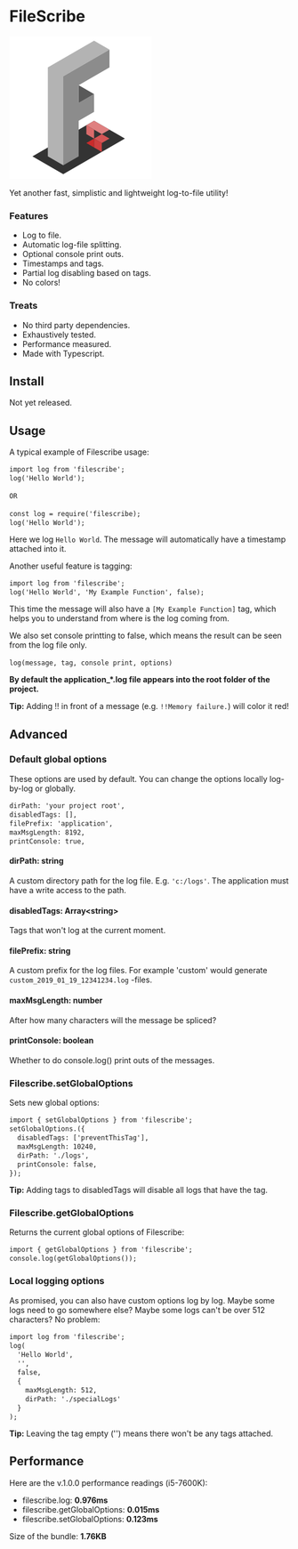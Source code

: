 # FileScribe

![alt text](https://github.com/ahoys/filescribe/blob/master/assets/filescribe.png "Filescribe")

Yet another fast, simplistic and lightweight log-to-file utility!

### Features
- Log to file.
- Automatic log-file splitting.
- Optional console print outs.
- Timestamps and tags.
- Partial log disabling based on tags.
- No colors!

### Treats
- No third party dependencies.
- Exhaustively tested.
- Performance measured.
- Made with Typescript.

## Install

Not yet released.

## Usage
A typical example of Filescribe usage:
```
import log from 'filescribe';
log('Hello World');

OR

const log = require('filescribe);
log('Hello World');
```
Here we log `Hello World`. The message will automatically have a timestamp attached into it.

Another useful feature is tagging:
```
import log from 'filescribe';
log('Hello World', 'My Example Function', false);
```
This time the message will also have a `[My Example Function]` tag, which helps you to understand from where is the log coming from.

We also set console printting to false, which means the result can be seen from the log file only.

`log(message, tag, console print, options)`

**By default the application_*.log file appears into the root folder of the project.**

**Tip:** Adding !! in front of a message (e.g. `!!Memory failure.`) will color it red!

## Advanced

### Default global options
These options are used by default. You can change the options locally log-by-log or globally.
```
dirPath: 'your project root',
disabledTags: [],
filePrefix: 'application',
maxMsgLength: 8192,
printConsole: true,
```

#### dirPath: string
A custom directory path for the log file. E.g. `'c:/logs'`. The application must have a write access to the path.

#### disabledTags: Array\<string\>
Tags that won't log at the current moment.

#### filePrefix: string
A custom prefix for the log files. For example 'custom' would generate `custom_2019_01_19_12341234.log` -files.

#### maxMsgLength: number
After how many characters will the message be spliced?

#### printConsole: boolean
Whether to do console.log() print outs of the messages.

### Filescribe.setGlobalOptions
Sets new global options:
```
import { setGlobalOptions } from 'filescribe';
setGlobalOptions.({
  disabledTags: ['preventThisTag'],
  maxMsgLength: 10240,
  dirPath: './logs',
  printConsole: false,
});
```

**Tip:** Adding tags to disabledTags will disable all logs that have the tag.

### Filescribe.getGlobalOptions
Returns the current global options of Filescribe:
```
import { getGlobalOptions } from 'filescribe';
console.log(getGlobalOptions());
```

### Local logging options
As promised, you can also have custom options log by log. Maybe some logs need to go somewhere else? Maybe some logs can't be over 512 characters? No problem:
```
import log from 'filescribe';
log(
  'Hello World',
  '',
  false,
  {
    maxMsgLength: 512,
    dirPath: './specialLogs'
  }
);
```

**Tip:** Leaving the tag empty ('') means there won't be any tags attached.

## Performance
Here are the v.1.0.0 performance readings (i5-7600K):
- filescribe.log: **0.976ms**
- filescribe.getGlobalOptions: **0.015ms**
- filescribe.setGlobalOptions: **0.123ms**

Size of the bundle: **1.76KB**
